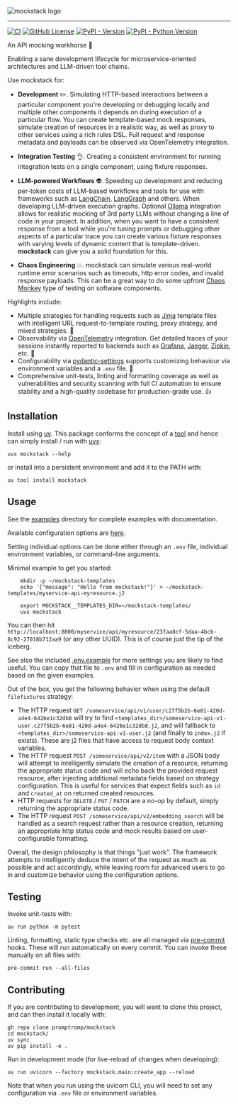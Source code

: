 ![mockstack logo](https://github.com/promptromp/mockstack/raw/main/docs/assets/mockstack.png)

--------------------------------------------------------------------------------


[![CI](https://github.com/promptromp/mockstack/actions/workflows/ci.yml/badge.svg)](https://github.com/promptromp/mockstack/actions/workflows/ci.yml)
[![GitHub License](https://img.shields.io/github/license/promptromp/mockstack)](https://github.com/promptromp/mockstack/blob/main/LICENSE)
[![PyPI - Version](https://img.shields.io/pypi/v/mockstack)](https://pypi.org/project/mockstack/)
[![PyPI - Python Version](https://img.shields.io/pypi/pyversions/mockstack)](https://pypi.org/project/mockstack/)


An API mocking workhorse :racehorse:

Enabling a sane development lifecycle for microservice-oriented architectures and LLM-driven tool chains.

Use mockstack for:

* **Development** :pencil2:. Simulating HTTP-based interactions between a particular component you're developing or debugging locally and multiple other components it depends on during execution of a particular flow. You can create template-based mock responses, simulate creation of resources in a realistic way, as well as proxy to other services using a rich rules DSL. Full request and response metadata and payloads can be observed via OpenTelemetry integration.

* **Integration Testing** :ok_hand:. Creating a consistent environment for running integration tests on a single component, using fixture responses.

* **LLM-powered Workflows** :alien:. Speeding up development and reducing per-token costs of LLM-based workflows and tools for use with frameworks such as [LangChain](https://python.langchain.com/docs/introduction/), [LangGraph](https://www.langchain.com/langgraph) and others. When developing LLM-driven execution graphs. Optional [Ollama](https://ollama.com/) integration allows for realistic mocking of 3rd party LLMs without changing a line of code in your project. In addition, when you want to have a consistent response from a tool while you're tuning prompts or debugging other aspects of a particular trace you can create various fixture responses with varying levels of dynamic content that is template-driven. **mockstack** can give you a solid foundation for this.

* **Chaos Engineering** :boom:. mockstack can simulate various real-world runtime error scenarios such as timeouts, http error codes, and invalid response payloads. This can be a great way to do some upfront [Chaos Monkey](https://github.com/Netflix/chaosmonkey) type of testing on software components.

Highlights include:

* Multiple strategies for handling requests such as [Jinja](https://jinja.palletsprojects.com/en/stable/) template files with intelligent URL request-to-template routing, proxy strategy, and mixed strategies. :game_die:
* Observability via [OpenTelemetry](https://opentelemetry.io/) integration. Get detailed traces of your sessions instantly reported to backends such as [Grafana](https://grafana.com/), [Jaeger](https://www.jaegertracing.io/), [Zipkin](https://zipkin.io/), etc. :eyes:
* Configurability via [pydantic-settings](https://docs.pydantic.dev/latest/concepts/pydantic_settings/) supports customizing behaviour via environment variables and a `.env` file. :flags:
* Comprehensive unit-tests, linting and formatting coverage as well as vulnerabilities and security scanning with full CI automation to ensure stability and a high-quality codebase for production-grade use. :+1:


## Installation

Install using [uv](https://docs.astral.sh/uv/). This package conforms the concept of a [tool](https://docs.astral.sh/uv/concepts/tools/) and hence can simply install / run with [uvx](https://docs.astral.sh/uv/guides/tools/):

    uvx mockstack --help

or install into a persistent environment and add it to the PATH with:

    uv tool install mockstack


## Usage

See the [examples](https://github.com/promptromp/mockstack/blob/main/examples/) directory for complete examples with documentation.

Available configuration options are [here](https://github.com/promptromp/mockstack/blob/main/mockstack/config.py).

Setting individual options can be done either through an `.env` file, individual environment variables, or command-line arguments.


Minimal example to get you started:

```shell
    mkdir -p ~/mockstack-templates
    echo '{"message": "Hello from mockstack!"}' > ~/mockstack-templates/myservice-api-myresource.j2

    export MOCKSTACK__TEMPLATES_DIR=~/mockstack-templates/
    uvx mockstack
```

You can then hit `http://localhost:8000/myservice/api/myresource/23faa8cf-5daa-4bcb-8c92-27018b712aa9` (or any other UUID).
This is of course just the tip of the iceberg.

See also the included [.env.example](https://github.com/promptromp/mockstack/blob/main/.env.example) for more settings you are likely to find useful. You can copy that file to `.env` and fill in configuration as needed based on the given examples.

Out of the box, you get the following behavior when using the default `filefixtures` strategy:

- The HTTP request `GET /someservice/api/v1/user/c27f5b2b-6e81-420d-a4e4-6426e1c32db8` will try to find `<templates_dir>/someservice-api-v1-user.c27f5b2b-6e81-420d-a4e4-6426e1c32db8.j2`,
  and will fallback to `<templates_dir>/someservice-api-v1-user.j2` (and finally to `index.j2` if exists). These are j2 files that have access to request body context variables.
- The HTTP request `POST /someservice/api/v2/item` with a JSON body will attempt to intelligently simulate the creation of a resource, returning the appropriate status code and will echo back the provided request resource, after injecting additional metadata fields based on strategy configuration. This is useful for services that expect fields such as `id` and `created_at` on returned created resources.
- HTTP requests for `DELETE` / `PUT` / `PATCH` are a no-op by default, simply returning the appropriate status code.
- The HTTP request `POST /someservice/api/v2/embedding_search` will be handled as a search request rather than a resource creation, returning an appropriate http status code and mock results based on user-configurable formatting.

Overall, the design philosophy is that things "just work". The framework attempts to intelligently deduce the intent of the request as much as possible and act accordingly,
while leaving room for advanced users to go in and customize behavior using the configuration options.


## Testing

Invoke unit-tests with:

    uv run python -m pytest

Linting, formatting, static type checks etc. are all managed via [pre-commit](https://pre-commit.com/) hooks. These will run automatically on every commit. You can invoke these manually on all files with:

    pre-commit run --all-files


## Contributing

If you are contributing to development, you will want to clone this project, and can then install it locally with:

    gh repo clone promptromp/mockstack
    cd mockstack/
    uv sync
    uv pip install -e .

Run in development mode (for live-reload of changes when developing):

    uv run uvicorn --factory mockstack.main:create_app --reload

Note that when you run using the uvicorn CLI, you will need to set any configuration via `.env` file or environment variables.
